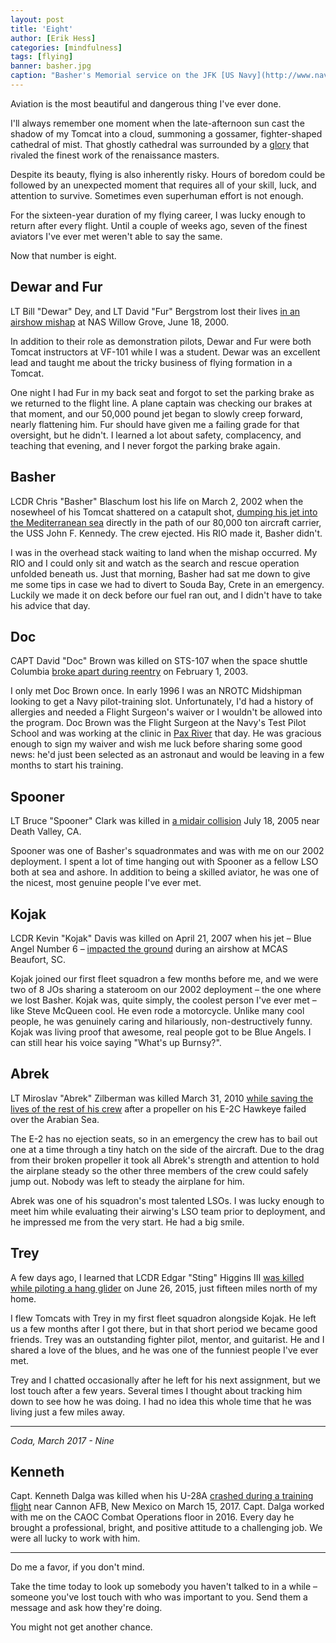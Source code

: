 ```yaml
---
layout: post
title: 'Eight'
author: [Erik Hess]
categories: [mindfulness]
tags: [flying]
banner: basher.jpg
caption: "Basher's Memorial service on the JFK [US Navy](http://www.navy.mil/view_image.asp?id=972&t=1)"
---
```


Aviation is the most beautiful and dangerous thing I've ever done.

I'll always remember one moment when the late-afternoon sun cast the shadow of my Tomcat into a cloud, summoning a gossamer, fighter-shaped cathedral of mist. That ghostly cathedral was surrounded by a [glory](https://en.wikipedia.org/wiki/Glory_(optical_phenomenon)) that rivaled the finest work of the renaissance masters.

Despite its beauty, flying is also inherently risky. Hours of boredom could be followed by an unexpected moment that requires all of your skill, luck, and attention to survive. Sometimes even superhuman effort is not enough.

For the sixteen-year duration of my flying career, I was lucky enough to return after every flight. Until a couple of weeks ago, seven of the finest aviators I've ever met weren't able to say the same.

Now that number is eight.

## Dewar and Fur

LT Bill "Dewar" Dey, and LT David "Fur" Bergstrom lost their lives [in an airshow mishap](http://articles.philly.com/2000-06-20/news/25602806_1_dey-military-plane-air-show) at NAS Willow Grove, June 18, 2000.

In addition to their role as demonstration pilots, Dewar and Fur were both Tomcat instructors at VF-101 while I was a student. Dewar was an excellent lead and taught me about the tricky business of flying formation in a Tomcat.

One night I had Fur in my back seat and forgot to set the parking brake as we returned to the flight line.  A plane captain was checking our brakes at that moment, and our 50,000 pound jet began to slowly creep forward, nearly flattening him. Fur should have given me a failing grade for that oversight, but he didn't. I learned a lot about safety, complacency, and teaching that evening, and I never forgot the parking brake again.

## Basher

LCDR Chris "Basher" Blaschum lost his life on March 2, 2002 when the nosewheel of his Tomcat shattered on a catapult shot, [dumping his jet into the Mediterranean sea](http://www.navy.mil/submit/display.asp?story_id=979) directly in the path of our 80,000 ton aircraft carrier, the USS John F. Kennedy. The crew ejected. His RIO made it, Basher didn't.

I was in the overhead stack waiting to land when the mishap occurred. My RIO and I could only sit and watch as the search and rescue operation unfolded beneath us. Just that morning, Basher had sat me down to give me some tips in case we had to divert to Souda Bay, Crete in an emergency. Luckily we made it on deck before our fuel ran out, and I didn't have to take his advice that day.

## Doc

CAPT David "Doc" Brown was killed on STS-107 when the space shuttle Columbia [broke apart during reentry](https://en.m.wikipedia.org/wiki/Space_Shuttle_Columbia_disaster) on February 1, 2003.  

I only met Doc Brown once. In early 1996 I was an NROTC Midshipman looking to get a Navy pilot-training slot. Unfortunately, I'd had a history of allergies and needed a Flight Surgeon's waiver or I wouldn't be allowed into the program. Doc Brown was the Flight Surgeon at the Navy's Test Pilot School and was working at the clinic in [Pax River](https://en.wikipedia.org/wiki/Naval_Air_Station_Patuxent_River) that day. He was gracious enough to sign my waiver and wish me luck before sharing some good news: he'd just been selected as an astronaut and would be leaving in a few months to start his training.

## Spooner

LT Bruce "Spooner" Clark was killed in [a midair collision](http://www.navy.mil/submit/display.asp?story_id=19292) July 18, 2005 near Death Valley, CA.  

Spooner was one of Basher's squadronmates and was with me on our 2002 deployment. I spent a lot of time hanging out with Spooner as a fellow LSO both at sea and ashore. In addition to being a skilled aviator, he was one of the nicest, most genuine people I've ever met.

## Kojak

LCDR Kevin "Kojak" Davis was killed on April 21, 2007 when his jet &ndash; Blue Angel Number 6 &ndash; [impacted the ground](https://en.wikipedia.org/wiki/2007_Blue_Angels_South_Carolina_crash) during an airshow at MCAS Beaufort, SC.

Kojak joined our first fleet squadron a few months before me, and we were two of 8 JOs sharing a stateroom on our 2002 deployment &ndash; the one where we lost Basher. Kojak was, quite simply, the coolest person I've ever met &ndash; like Steve McQueen cool. He even rode a motorcycle. Unlike many cool people, he was genuinely caring and hilariously, non-destructively funny. Kojak was living proof that awesome, real people got to be Blue Angels. I can still hear his voice saying "What's up Burnsy?".

## Abrek

LT Miroslav "Abrek" Zilberman was killed March 31, 2010 [while saving the lives of the rest of his crew](http://hamptonroads.com/2010/08/mechanical-failure-behind-hawkeye-crash-navy-finds) after a propeller on his E-2C Hawkeye failed over the Arabian Sea.

The E-2 has no ejection seats, so in an emergency the crew has to bail out one at a time through a tiny hatch on the side of the aircraft. Due to the drag from their broken propeller it took all Abrek's strength and attention to hold the airplane steady so the other three members of the crew could safely jump out. Nobody was left to steady the airplane for him.

Abrek was one of his squadron's most talented LSOs. I was lucky enough to meet him while evaluating their airwing's LSO team prior to deployment, and he impressed me from the very start. He had a big smile.

## Trey

A few days ago, I learned that LCDR Edgar "Sting" Higgins III [was killed while piloting a hang glider](http://www.mynews4.com/mostpopular/story/Pilot-of-downed-hang-glider-on-Slide-Mountain/aUG4-cfZOkuL12lTCRJoUQ.cspx) on June 26, 2015, just fifteen miles north of my home.

I flew Tomcats with Trey in my first fleet squadron alongside Kojak. He left us a few months after I got there, but in that short period we became good friends. Trey was an outstanding fighter pilot, mentor, and guitarist. He and I shared a love of the blues, and he was one of the funniest people I've ever met.

Trey and I chatted occasionally after he left for his next assignment, but we lost touch after a few years. Several times I thought about tracking him down to see how he was doing.  I had no idea this whole time that he was living just a few miles away.

***

*Coda, March 2017 - Nine*

## Kenneth

Capt. Kenneth Dalga was killed when his U-28A [crashed during a training flight](https://www.military.com/daily-news/2017/03/16/air-force-identifies-airmen-killed-in-u-28-crash.html) near Cannon AFB, New Mexico on March 15, 2017. Capt. Dalga worked with me on the CAOC Combat Operations floor in 2016. Every day he brought a professional, bright, and positive attitude to a challenging job. We were all lucky to work with him.

***

Do me a favor, if you don't mind.

Take the time today to look up somebody you haven't talked to in a while &ndash; someone you've lost touch with who was important to you. Send them a message and ask how they're doing.

You might not get another chance.
